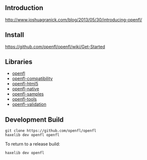 Introduction
------------

http://www.joshuagranick.com/blog/2013/05/30/introducing-openfl/


Install
-------

https://github.com/openfl/openfl/wiki/Get-Started


Libraries
------------

 * [openfl](https://github.com/openfl/openfl)
 * [openfl-compatibility](https://github.com/openfl/openfl-compatibility)
 * [openfl-html5](https://github.com/openfl/openfl-html5)
 * [openfl-native](https://github.com/openfl/openfl-native)
 * [openfl-samples](https://github.com/openfl/openfl-samples)
 * [openfl-tools](https://github.com/openfl/openfl-tools)
 * [openfl-validation](https://github.com/openfl/openfl-validation)


Development Build
-----------------

    git clone https://github.com/openfl/openfl
    haxelib dev openfl openfl

To return to a release build:

    haxelib dev openfl

